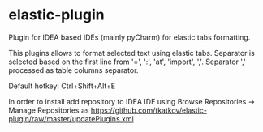 elastic-plugin
==============

Plugin for IDEA based IDEs (mainly pyCharm) for elastic tabs formatting.

This plugins allows to format selected text using elastic tabs.
Separator is selected based on the first line from '=', ':', 'at', 'import', ','.
Separator ',' processed as table columns separator.

Default hotkey: Ctrl+Shift+Alt+E

In order to install add repository to IDEA IDE using Browse Repositories -> Manage Repositories as
https://github.com/tkatkov/elastic-plugin/raw/master/updatePlugins.xml


